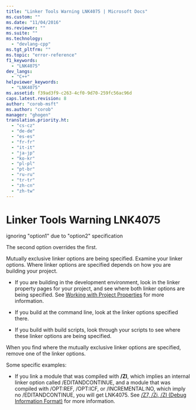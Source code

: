 ```yaml
---
title: "Linker Tools Warning LNK4075 | Microsoft Docs"
ms.custom: ""
ms.date: "11/04/2016"
ms.reviewer: ""
ms.suite: ""
ms.technology: 
  - "devlang-cpp"
ms.tgt_pltfrm: ""
ms.topic: "error-reference"
f1_keywords: 
  - "LNK4075"
dev_langs: 
  - "C++"
helpviewer_keywords: 
  - "LNK4075"
ms.assetid: f39ad3f9-c263-4cf0-9d70-259fc56ac96d
caps.latest.revision: 8
author: "corob-msft"
ms.author: "corob"
manager: "ghogen"
translation.priority.ht: 
  - "cs-cz"
  - "de-de"
  - "es-es"
  - "fr-fr"
  - "it-it"
  - "ja-jp"
  - "ko-kr"
  - "pl-pl"
  - "pt-br"
  - "ru-ru"
  - "tr-tr"
  - "zh-cn"
  - "zh-tw"
---
```

# Linker Tools Warning LNK4075
ignoring "option1" due to "option2" specification  
  
 The second option overrides the first.  
  
 Mutually exclusive linker options are being specified.  Examine your linker options.  Where linker options are specified depends on how you are building your project.  
  
-   If you are building in the development environment, look in the linker property pages for your project, and see where both linker options are being specified.  See [Working with Project Properties](../../ide/working-with-project-properties.md) for more information.  
  
-   If you build at the command line, look at the linker options specified there.  
  
-   If you build with build scripts, look through your scripts to see where these linker options are being specified.  
  
 When you find where the mutually exclusive linker options are specified, remove one of the linker options.  
  
 Some specific examples:  
  
-   If you link a module that was compiled with **/ZI**, which implies an internal linker option called /EDITANDCONTINUE, and a module that was compiled with /OPT:REF, /OPT:ICF, or /INCREMENTAL:NO, which imply no /EDITANDCONTINUE, you will get LNK4075.  See [/Z7, /Zi, /ZI (Debug Information Format)](../../build/reference/z7-zi-zi-debug-information-format.md) for more information.